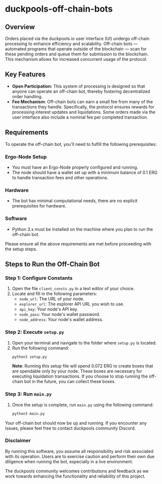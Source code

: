 # duckpools-off-chain-bots

## Overview
Orders placed via the duckpools.io user interface (UI) undergo off-chain processing to enhance efficiency and scalability. Off-chain bots — automated programs that operate outside of the blockchain — scan for these pending orders and queue them for submission to the blockchain. This mechanism allows for increased concurrent usage of the protocol.

## Key Features
* **Open Participation:** This system of processing is designed so that anyone can operate an off-chain bot, thereby fostering decentralized order handling.
* **Fee Mechanism**: Off-chain bots can earn a small fee from many of the transactions they handle. Specifically, the protocol ensures rewards for processing interest updates and liquidations. Some orders made via the user interface also include a nominal fee per completed transaction.

## Requirements

To operate the off-chain bot, you'll need to fulfill the following prerequisites:

### Ergo-Node Setup
- You must have an Ergo-Node properly configured and running.
- The node should have a wallet set up with a minimum balance of 0.1 ERG to handle transaction fees and other operations.

### Hardware
- The bot has minimal computational needs, there are no explicit prerequisites for hardware.

### Software
- Python 3.x must be installed on the machine where you plan to run the off-chain bot.

Please ensure all the above requirements are met before proceeding with the setup steps.

## Steps to Run the Off-Chain Bot

### Step 1: Configure Constants

1. Open the file `client_consts.py` in a text editor of your choice.
2. Locate and fill in the following parameters:
    - `node_url`: The URL of your node.
    - `explorer_url`: The explorer API URL you wish to use.
    - `api_key`: Your node's API key.
    - `node_pass`: Your node's wallet password.
    - `node_address`: Your node's wallet address.

### Step 2: Execute `setup.py`

1. Open your terminal and navigate to the folder where `setup.py` is located.
2. Run the following command:
    ```bash
    python3 setup.py
    ```
    **Note**: Running this setup file will spend 0.072 ERG to create boxes that are spendable only by your node. These boxes are necessary for executing liquidation transactions. If you choose to stop running the off-chain bot in the future, you can collect these boxes.

### Step 3: Run `main.py`

1. Once the setup is complete, run `main.py` using the following command:
    ```bash
    python3 main.py
    ```

Your off-chain bot should now be up and running. If you encounter any issues, please feel free to contact duckpools community Discord.

### Disclaimer
By running this software, you assume all responsibility and risk associated with its operation. Users are to exercise caution and perform their own due diligence when running the bot, especially in a live environment.

The duckpools community welcomes contributions and feedback as we work towards enhancing the functionality and reliability of this project.
